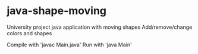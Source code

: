 # java-shape-moving
University project java application with moving shapes
Add/remove/change colors and shapes

Compile with 'javac Main.java'
Run with 'java Main'
